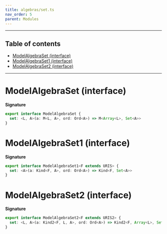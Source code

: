 ```yaml
---
title: algebras/set.ts
nav_order: 5
parent: Modules
---
```


---

<h2 class="text-delta">Table of contents</h2>

- [ModelAlgebraSet (interface)](#modelalgebraset-interface)
- [ModelAlgebraSet1 (interface)](#modelalgebraset1-interface)
- [ModelAlgebraSet2 (interface)](#modelalgebraset2-interface)

---

# ModelAlgebraSet (interface)

**Signature**

```ts
export interface ModelAlgebraSet {
  set: <L, A>(a: M<L, A>, ord: Ord<A>) => M<Array<L>, Set<A>>
}
```

# ModelAlgebraSet1 (interface)

**Signature**

```ts
export interface ModelAlgebraSet1<F extends URIS> {
  set: <A>(a: Kind<F, A>, ord: Ord<A>) => Kind<F, Set<A>>
}
```

# ModelAlgebraSet2 (interface)

**Signature**

```ts
export interface ModelAlgebraSet2<F extends URIS2> {
  set: <L, A>(a: Kind2<F, L, A>, ord: Ord<A>) => Kind2<F, Array<L>, Set<A>>
}
```

